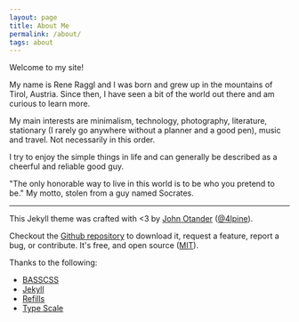 ```yaml
---
layout: page
title: About Me
permalink: /about/
tags: about
---
```


	
Welcome to my site! 

My name is Rene Raggl and I was born and grew up in the mountains of Tirol, Austria. Since then, I have seen a bit of the world out there and am curious to learn more.

My main interests are minimalism, technology, photography, literature, stationary (I rarely go anywhere without a planner and a good pen), music and travel. Not necessarily in this order.

I try to enjoy the simple things in life and can generally be described as a cheerful and reliable good guy.

"The only honorable way to live in this world is to be who you pretend to be."
My motto, stolen from a guy named Socrates.

--------------------------------------------------------------------------------

This Jekyll theme was crafted with <3 by [John Otander](http://johnotander.com)
([@4lpine](https://twitter.com/4lpine)).

Checkout the [Github repository](https://github.com/johnotander/pixyll) to download it,
request a feature, report a bug, or contribute. It's free, and open source
([MIT](http://opensource.org/licenses/MIT)).

Thanks to the following:

* [BASSCSS](http://basscss.com)
* [Jekyll](http://jekyllrb.com)
* [Refills](http://refills.bourbon.io/)
* [Type Scale](http://type-scale.com/)
